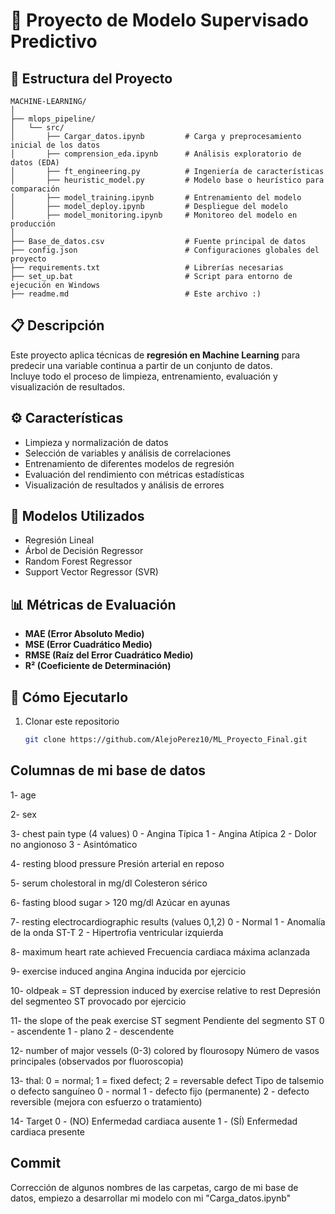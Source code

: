 # 🧠 Proyecto de Modelo Supervisado Predictivo

## 📁 Estructura del Proyecto

```
MACHINE-LEARNING/
│
├── mlops_pipeline/
│   └── src/
│       ├── Cargar_datos.ipynb         # Carga y preprocesamiento inicial de los datos
│       ├── comprension_eda.ipynb      # Análisis exploratorio de datos (EDA)
│       ├── ft_engineering.py          # Ingeniería de características
│       ├── heuristic_model.py         # Modelo base o heurístico para comparación
│       ├── model_training.ipynb       # Entrenamiento del modelo
│       ├── model_deploy.ipynb         # Despliegue del modelo
│       ├── model_monitoring.ipynb     # Monitoreo del modelo en producción
│
├── Base_de_datos.csv                  # Fuente principal de datos
├── config.json                        # Configuraciones globales del proyecto
├── requirements.txt                   # Librerías necesarias
├── set_up.bat                         # Script para entorno de ejecución en Windows
├── readme.md                          # Este archivo :)
```

## 📋 Descripción
Este proyecto aplica técnicas de **regresión en Machine Learning** para predecir una variable continua a partir de un conjunto de datos.  
Incluye todo el proceso de limpieza, entrenamiento, evaluación y visualización de resultados.

## ⚙️ Características
- Limpieza y normalización de datos  
- Selección de variables y análisis de correlaciones  
- Entrenamiento de diferentes modelos de regresión  
- Evaluación del rendimiento con métricas estadísticas  
- Visualización de resultados y análisis de errores  

## 🧩 Modelos Utilizados
- Regresión Lineal  
- Árbol de Decisión Regressor  
- Random Forest Regressor  
- Support Vector Regressor (SVR)  

## 📊 Métricas de Evaluación
- **MAE (Error Absoluto Medio)**  
- **MSE (Error Cuadrático Medio)**  
- **RMSE (Raíz del Error Cuadrático Medio)**  
- **R² (Coeficiente de Determinación)**  

## 🚀 Cómo Ejecutarlo
1. Clonar este repositorio  
   ```bash
   git clone https://github.com/AlejoPerez10/ML_Proyecto_Final.git

## Columnas de mi base de datos

1- age

2- sex

3- chest pain type (4 values)
   0 - Angina Típica
   1 - Angina Atípica
   2 - Dolor no angionoso
   3 - Asintómatico

4- resting blood pressure
   Presión arterial en reposo

5- serum cholestoral in mg/dl
   Colesteron sérico

6- fasting blood sugar > 120 mg/dl
   Azúcar en ayunas

7- resting electrocardiographic results (values 0,1,2)
   0 - Normal
   1 - Anomalía de la onda ST-T
   2 - Hipertrofia ventricular izquierda

8- maximum heart rate achieved
   Frecuencia cardiaca máxima aclanzada

9- exercise induced angina
   Angina inducida por ejercicio

10- oldpeak = ST depression induced by exercise relative to rest
   Depresión del segmenteo ST provocado por ejercicio

11- the slope of the peak exercise ST segment
   Pendiente del segmento ST
   0 - ascendente
   1 - plano
   2 - descendente

12- number of major vessels (0-3) colored by flourosopy
   Número de vasos principales (observados por fluoroscopia)

13- thal: 0 = normal; 1 = fixed defect; 2 = reversable defect
   Tipo de talsemio o defecto sanguíneo
   0 - normal
   1 - defecto fijo (permanente)
   2 - defecto reversible (mejora con esfuerzo o tratamiento)

14- Target 
   0 - (NO) Enfermedad cardiaca ausente
   1 - (SÍ) Enfermedad cardiaca presente


## Commit
Corrección de algunos nombres de las carpetas, cargo de mi base de datos, empiezo a desarrollar mi modelo con mi "Carga_datos.ipynb"

